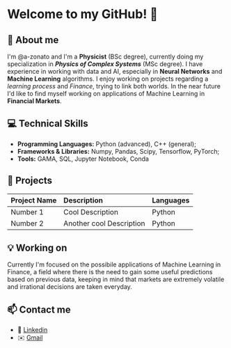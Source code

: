 # Welcome to my GitHub! :wave:

## :pushpin: About me
I'm @a-zonato and I'm a **Physicist** (BSc degree), currently doing my specialization in ***Physics of Complex Systems*** (MSc degree). I have experience in working with data
and AI, especially in **Neural Networks** and **Machine Learning** algorithms. I enjoy working on projects regarding a *learning process* and *Finance*, trying to link both
worlds. In the near future I'd like to find myself working on applications of Machine Learning in **Financial Markets**.

## :computer: Technical Skills
- **Programming Languages:** Python (advanced), C++ (general);
- **Frameworks & Libraries:** Numpy, Pandas, Scipy, Tensorflow, PyTorch;
- **Tools:** GAMA, SQL, Jupyter Notebook, Conda

## :open_file_folder: Projects
| Project Name | Description | Languages |
|----------------|:---------------|----------------|
| Number 1 | Cool Description | Python |
| Number 2 | Another cool Description | Python |

## :bulb: Working on
Currently I'm focused on the possibile applications of Machine Learning in Finance, a field where there is the need to gain some useful predictions
based on previous data, keeping in mind that markets are extremely volatile and irrational decisions are taken everyday.

## :mailbox: Contact me
- :briefcase: [Linkedin](https://www.linkedin.com/in/tuo-profilo)
- :envelope: [Gmail](mailto:azonato.work@gmail.com)

<!---
a-zonato/a-zonato is a ✨ special ✨ repository because its `README.md` (this file) appears on your GitHub profile.
You can click the Preview link to take a look at your changes.
--->
